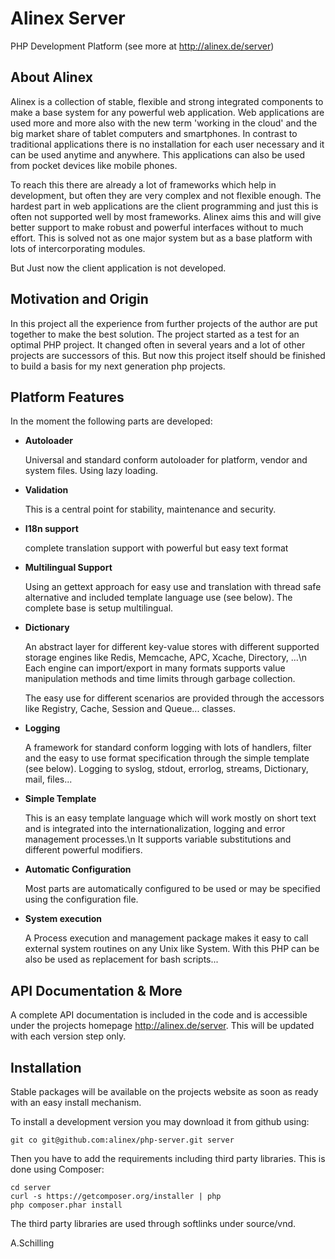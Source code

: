 Alinex Server
=============

PHP Development Platform (see more at http://alinex.de/server)

About Alinex
------------

Alinex is a collection of stable, flexible and strong integrated components to
make a base system for any powerful web application. Web applications are used
more and more also with the new term 'working in the cloud' and the big market
share of tablet computers and smartphones. In contrast to traditional
applications there is no installation for each user necessary and it can be
used anytime and anywhere. This applications can also be used from pocket
devices like mobile phones.

To reach this there are already a lot of frameworks which help in development,
but often they are very complex and not flexible enough. The hardest part in
web applications are the client programming and just this is often not
supported well by most frameworks. Alinex aims this and will give better support
to make robust and powerful interfaces without to much effort. This is solved
not as one major system but as a base platform with lots of intercorporating
modules.

But Just now the client application is not developed.

Motivation and Origin
---------------------

In this project all the experience from further projects of the author are put
together to make the best solution. The project started as a test for an optimal
PHP project.
It changed often in several years and a lot of other projects are successors of
this. But now this project itself should be finished to build a basis for my
next generation php projects.

Platform Features
-----------------

In the moment the following parts are developed:

- **Autoloader**

  Universal and standard conform autoloader for platform, vendor and system
  files. Using lazy loading.

- **Validation**

  This is a central point for stability, maintenance and security.

- **I18n support**

  complete translation support with powerful but easy text format

- **Multilingual Support**

  Using an gettext approach for easy use and translation with thread safe
  alternative and included template language use (see below). The complete
  base is setup multilingual.

- **Dictionary**

  An abstract layer for different key-value stores with different supported 
  storage engines like Redis, Memcache, APC, Xcache, Directory, ...\n
  Each engine can import/export in many formats supports value  manipulation 
  methods and time limits through garbage collection.

  The easy use for different scenarios are provided through the accessors like
  Registry, Cache, Session and Queue... classes.

- **Logging**

  A framework for standard conform logging with lots of handlers, filter and
  the easy to use format specification through the simple template (see below).
  Logging to syslog, stdout, errorlog, streams, Dictionary, mail, files...

- **Simple Template**

  This is an easy template language which will work mostly on short text and is
  integrated into the internationalization, logging and error management
  processes.\n
  It supports variable substitutions and different powerful modifiers.

- **Automatic Configuration**

  Most parts are automatically configured to be used or may be specified using
  the configuration file.

- **System execution**

  A Process execution and management package makes it easy to call external
  system routines on any Unix like System. With this PHP can be also be used
  as replacement for bash scripts...


API Documentation & More
---------------------

A complete API documentation is included in the code and is accessible
under the projects homepage http://alinex.de/server.
This will be updated with each version step only.

Installation
------------

Stable packages will be available on the projects website as soon as ready with
an easy install mechanism.

To install a development version you may download it from github using:

    git co git@github.com:alinex/php-server.git server

Then you have to add the requirements including third party libraries. This is
done using Composer:

    cd server
    curl -s https://getcomposer.org/installer | php
    php composer.phar install

The third party libraries are used through softlinks under source/vnd.

A.Schilling
